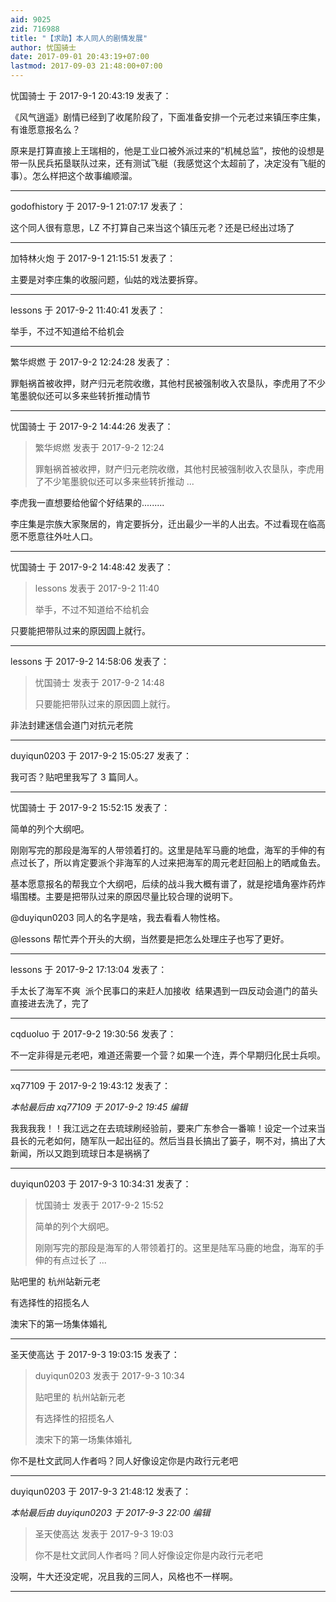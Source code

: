 ```yaml
---
aid: 9025
zid: 716988
title: "【求助】本人同人的剧情发展"
author: 忧国骑士
date: 2017-09-01 20:43:19+07:00
lastmod: 2017-09-03 21:48:00+07:00
---
```


忧国骑士 于 2017-9-1 20:43:19 发表了：

《风气逍遥》剧情已经到了收尾阶段了，下面准备安排一个元老过来镇压李庄集，有谁愿意报名么？

原来是打算直接上王瑞相的，他是工业口被外派过来的“机械总监”，按他的设想是带一队民兵拓垦联队过来，还有测试飞艇（我感觉这个太超前了，决定没有飞艇的事）。怎么样把这个故事编顺溜。

---

godofhistory 于 2017-9-1 21:07:17 发表了：

这个同人很有意思，LZ 不打算自己来当这个镇压元老？还是已经出过场了

---

加特林火炮 于 2017-9-1 21:15:51 发表了：

主要是对李庄集的收服问题，仙姑的戏法要拆穿。

---

lessons 于 2017-9-2 11:40:41 发表了：

举手，不过不知道给不给机会

---

繁华烬燃 于 2017-9-2 12:24:28 发表了：

罪魁祸首被收押，财产归元老院收缴，其他村民被强制收入农垦队，李虎用了不少笔墨貌似还可以多来些转折推动情节

---

忧国骑士 于 2017-9-2 14:44:26 发表了：

> 繁华烬燃 发表于 2017-9-2 12:24
>
> 罪魁祸首被收押，财产归元老院收缴，其他村民被强制收入农垦队，李虎用了不少笔墨貌似还可以多来些转折推动 ...

李虎我一直想要给他留个好结果的.........

李庄集是宗族大家聚居的，肯定要拆分，迁出最少一半的人出去。不过看现在临高愿不愿意往外吐人口。

---

忧国骑士 于 2017-9-2 14:48:42 发表了：

> lessons 发表于 2017-9-2 11:40
>
> 举手，不过不知道给不给机会

只要能把带队过来的原因圆上就行。

---

lessons 于 2017-9-2 14:58:06 发表了：

> 忧国骑士 发表于 2017-9-2 14:48
>
> 只要能把带队过来的原因圆上就行。

非法封建迷信会道门对抗元老院

---

duyiqun0203 于 2017-9-2 15:05:27 发表了：

我可否？贴吧里我写了 3 篇同人。

---

忧国骑士 于 2017-9-2 15:52:15 发表了：

简单的列个大纲吧。

刚刚写完的那段是海军的人带领着打的。这里是陆军马鹿的地盘，海军的手伸的有点过长了，所以肯定要派个非海军的人过来把海军的周元老赶回船上的晒咸鱼去。

基本愿意报名的帮我立个大纲吧，后续的战斗我大概有谱了，就是挖墙角塞炸药炸塌围楼。主要是把带队过来的原因尽量比较合理的说明下。

@duyiqun0203
同人的名字是啥，我去看看人物性格。

@lessons
帮忙弄个开头的大纲，当然要是把怎么处理庄子也写了更好。

---

lessons 于 2017-9-2 17:13:04 发表了：

手太长了海军不爽&nbsp;&nbsp;派个民事口的来赶人加接收&nbsp;&nbsp;结果遇到一四反动会道门的苗头直接进去洗了，完了

---

cqduoluo 于 2017-9-2 19:30:56 发表了：

不一定非得是元老吧，难道还需要一个营？如果一个连，弄个早期归化民士兵呗。

---

xq77109 于 2017-9-2 19:43:12 发表了：

_本帖最后由 xq77109 于 2017-9-2 19:45 编辑_

我我我我！！我江远之在去琉球刷经验前，要来广东参合一番嘛！设定一个过来当县长的元老如何，随军队一起出征的。然后当县长搞出了篓子，啊不对，搞出了大新闻，所以又跑到琉球日本是祸祸了

---

duyiqun0203 于 2017-9-3 10:34:31 发表了：

> 忧国骑士 发表于 2017-9-2 15:52
>
> 简单的列个大纲吧。
>
> 刚刚写完的那段是海军的人带领着打的。这里是陆军马鹿的地盘，海军的手伸的有点过长了 ...

贴吧里的 杭州站新元老

有选择性的招揽名人

澳宋下的第一场集体婚礼

---

圣天使高达 于 2017-9-3 19:03:15 发表了：

> duyiqun0203 发表于 2017-9-3 10:34
>
> 贴吧里的 杭州站新元老
>
> 有选择性的招揽名人
>
> 澳宋下的第一场集体婚礼

你不是杜文武同人作者吗？同人好像设定你是内政行元老吧

---

duyiqun0203 于 2017-9-3 21:48:12 发表了：

_本帖最后由 duyiqun0203 于 2017-9-3 22:00 编辑_

> 圣天使高达 发表于 2017-9-3 19:03
>
> 你不是杜文武同人作者吗？同人好像设定你是内政行元老吧

没啊，牛大还没定呢，况且我的三同人，风格也不一样啊。

---
